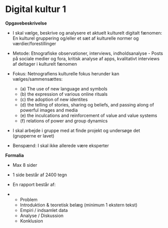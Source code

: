 # Digital kultur 1

**Opgavebeskrivelse**

- I skal vælge, beskrive og analysere et aktuelt kulturelt digitalt fænomen: En kulturel gruppering og/eller et sæt af kulturelle normer og værdier/forestillinger
- Metode: Etnografiske observationer, interviews, indholdsanalyse - Posts på sociale medier og fora, kritisk analyse af apps, kvalitativt interviews af deltager i kulturelt fænomen
- Fokus: Netnografiens kulturelle fokus herunder kan vælges/sammensættes:
  - (a) The use of new language and symbols
  - (b) the expression of various online rituals
  - (c) the adoption of new identites
  - (d) the telling of stories, sharing og beliefs, and passing along of powerful images and media
  - (e) the inculcations and reinforcement of value and value systems
  - (f) relations of power and group dynamics

- I skal arbejde i gruppe med at finde projekt og undersøge det (grupperne er lavet)
- Benspænd: I skal ikke allerede være eksperter



**Formalia**

- Max 8 sider

- 1 side består af 2400 tegn

- En rapport består af:

- - Problem
  - Introduktion & teoretisk belæg (minimum 1 ekstern tekst)
  - Empiri / indsamlet data
  - Analyse / Diskussion
  - Konklusion
